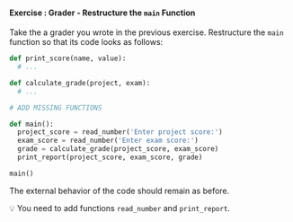 #### Exercise : Grader - Restructure the `main` Function

Take the <trigger trigger="click" for="modal:graderRestructureMain-graderMainFunction">a grader you wrote in the previous exercise</trigger>.
Restructure the `main` function so that its code looks as follows:
```python
def print_score(name, value):
  # ...

def calculate_grade(project, exam):
  # ...

# ADD MISSING FUNCTIONS

def main():
  project_score = read_number('Enter project score:')
  exam_score = read_number('Enter exam score:')
  grade = calculate_grade(project_score, exam_score)
  print_report(project_score, exam_score, grade)

main()
```

The external behavior of the code should remain as before.

:bulb: You need to add functions `read_number` and `print_report`.

<modal large title="" id="modal:graderRestructureMain-graderMainFunction">
  <include src="e-grader-addMainFunction.md"/>
</modal>